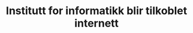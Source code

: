---
title: Institutt for informatikk blir tilkoblet internett
tags: cyb
year: 1982
sources:
  - http://cyb.ifi.uio.no/gammelweb/div/jubileum/ifi.historie.html Cybernetisk Selskab 25 års-jubileumshefte
  - https://no.wikipedia.org/wiki/Internett Internett - Wikipedia
view: none
---